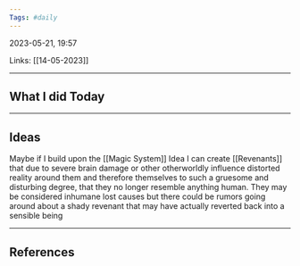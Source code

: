 ```yaml
---
Tags: #daily
---
```


2023-05-21, 19:57

Links: [[14-05-2023]]


---
## What I did Today


--- 
## Ideas

Maybe if I build upon the [[Magic System]] Idea I can create [[Revenants]] that due to severe brain damage or other otherworldly influence distorted reality around them and therefore themselves to such a gruesome and disturbing degree, that they no longer resemble anything human. They may be considered inhumane lost causes but there could be rumors going around about a shady revenant that may have actually reverted back into a sensible being 

---
## References